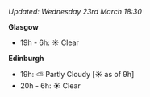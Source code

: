 *Updated: Wednesday 23rd March 18:30*

**Glasgow**

* 19h - 6h: :sunny: Clear

**Edinburgh**

* 19h: :partly_sunny: Partly Cloudy [:sunny: as of 9h]
* 20h - 6h: :sunny: Clear
